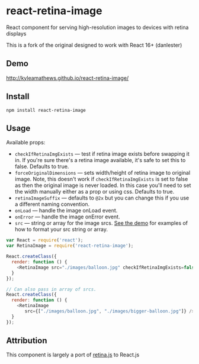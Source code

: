 react-retina-image
==================

React component for serving high-resolution images to devices with retina displays

This is a fork of the original designed to work with React 16+ (danlester)

## Demo
http://kyleamathews.github.io/react-retina-image/

## Install
`npm install react-retina-image`

## Usage

Available props:

* `checkIfRetinaImgExists` — test if retina image exists before swapping
  it in. If you're sure there's a retina image available, it's safe to
set this to false. Defaults to true.
* `forceOriginalDimensions` — sets width/height of retina image to
  original image. Note, this doesn't work if `checkIfRetinaImgExists` is set to
false as then the original image is never loaded. In this case you'll
need to set the width manually either as a prop or using css. Defaults to true.
* `retinaImageSuffix` — defaults to `@2x` but you can change this if you
  use a different naming convention.
* `onLoad` — handle the image onLoad event.
* `onError` — handle the image onError event.
* `src` — string or array for the image srcs. [See the
  demo](http://kyleamathews.github.io/react-retina-image/) for examples
of how to format your src string or array.

```javascript
var React = require('react');
var RetinaImage = require('react-retina-image');

React.createClass({
  render: function () {
    <RetinaImage src="./images/balloon.jpg" checkIfRetinaImgExists=false />
  }
});

// Can also pass in array of srcs.
React.createClass({
  render: function () {
    <RetinaImage
       src={["./images/balloon.jpg", "./images/bigger-balloon.jpg"]} />
  }
});
```

## Attribution
This component is largely a port of
[retina.js](http://imulus.github.io/retinajs/) to React.js
